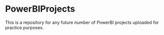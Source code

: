 # PowerBIProjects
This is a repository for any future number of PowerBI projects uploaded for practice purposes.
